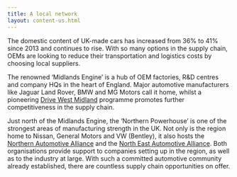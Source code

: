 ```yaml
---
title: A local network
layout: content-us.html
---
```


The domestic content of UK-made cars has increased from 36% to 41% since 2013 and continues to rise. With so many options in the supply chain, OEMs are looking to reduce their transportation and logistics costs by choosing local suppliers.
 
The renowned ‘Midlands Engine’ is a hub of OEM factories, R&D centres and company HQs in the heart of England. Major automotive manufacturers like Jaguar Land Rover, BMW and MG Motors call it home, whilst a pioneering [Drive West Midland](http://www.drivewestmidlands.co.uk/) programme promotes further competitiveness in the supply chain.
 
Just north of the Midlands Engine, the ‘Northern Powerhouse’ is one of the strongest areas of manufacturing strength in the UK. Not only is the region home to Nissan, General Motors and VW (Bentley), it also hosts the [Northern Automotive Alliance](http://northernautoalliance.com/) and the [North East Automotive Alliance](https://www.northeastautomotivealliance.com/). Both organisations provide support to companies setting up in the region, as well as to the industry at large. With such a committed automotive community already established, there are countless supply chain opportunities on offer.

